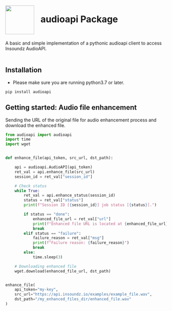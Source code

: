 <h1><img align="center" height="90" src="https://drive.google.com/uc?export=view&id=1b1DHDNsl_XGjtU_AK1QR9q_lSo3iLQ4x"> &nbsp; audioapi Package</h1>
A basic and simple implementation of a pythonic audioapi client to access Insoundz AudioAPI.
<br />
<br />

## Installation
- Please make sure you are running python3.7 or later.
```console
pip install audioapi
```

## Getting started: Audio file enhancement
Sending the URL of the original file for audio enhancement process and download the enhanced file.

```python
from audioapi import audioapi
import time
import wget


def enhance_file(api_token, src_url, dst_path):

    api = audioapi.AudioAPI(api_token)
    ret_val = api.enhance_file(src_url)
    session_id = ret_val["session_id"]

    # Check status
    while True:
        ret_val = api.enhance_status(session_id)
        status = ret_val["status"]
        print(f"Session ID [{session_id}] job status [{status}].")

        if status == "done":
            enhanced_file_url = ret_val["url"]
            print(f"Enhanced file URL is located at {enhanced_file_url}")
            break
        elif status == "failure":
            failure_reason = ret_val["msg"]
            print(f"Failure reason: {failure_reason}")
            break
        else:
            time.sleep(3)

    # Downloading enhanced file
    wget.download(enhanced_file_url, dst_path)


enhance_file(
    api_token="my-key", 
    src_url="https://api.insoundz.io/examples/example_file.wav", 
    dst_path="/my_enhanced_files_dir/enhanced_file.wav"
)
```
